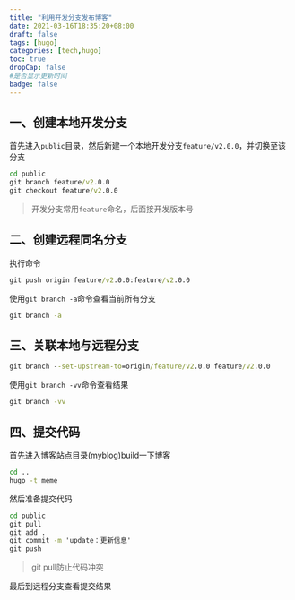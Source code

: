 ```yaml
---
title: "利用开发分支发布博客"
date: 2021-03-16T18:35:20+08:00
draft: false
tags: [hugo]  
categories: [tech,hugo]
toc: true
dropCap: false
#是否显示更新时间
badge: false
---
```


## 一、创建本地开发分支

首先进入`public`目录，然后新建一个本地开发分支`feature/v2.0.0`，并切换至该分支
```cmd
cd public
git branch feature/v2.0.0
git checkout feature/v2.0.0
```

> 开发分支常用`feature`命名，后面接开发版本号

## 二、创建远程同名分支

执行命令
```cmd
git push origin feature/v2.0.0:feature/v2.0.0
```

使用`git branch -a`命令查看当前所有分支
```cmd 
git branch -a
```

## 三、关联本地与远程分支

```cmd
git branch --set-upstream-to=origin/feature/v2.0.0 feature/v2.0.0 
```

使用`git branch -vv`命令查看结果
```cmd
git branch -vv
```

## 四、提交代码

首先进入博客站点目录(myblog)build一下博客
```cmd
cd ..
hugo -t meme
```

然后准备提交代码

```cmd 
cd public
git pull
git add .
git commit -m 'update：更新信息'
git push
```

> git pull防止代码冲突

最后到远程分支查看提交结果